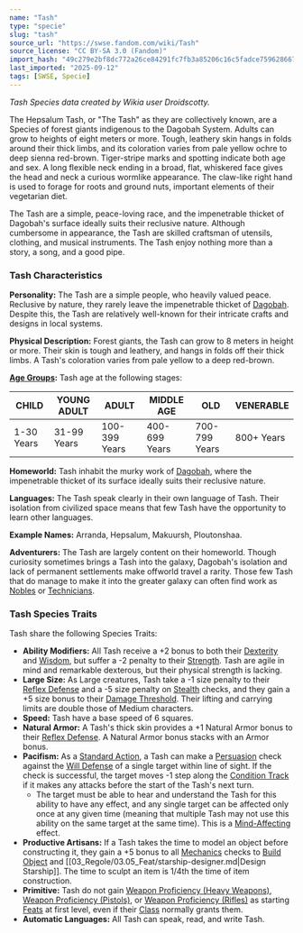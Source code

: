 ```yaml
---
name: "Tash"
type: "specie"
slug: "tash"
source_url: "https://swse.fandom.com/wiki/Tash"
source_license: "CC BY-SA 3.0 (Fandom)"
import_hash: "49c279e2bf8dc772a26ce84291fc7fb3a85206c16c5fadce7596286676b702e8"
last_imported: "2025-09-12"
tags: [SWSE, Specie]
---
```

*Tash Species data created by Wikia user Droidscotty.*

The Hepsalum Tash, or "The Tash" as they are collectively known, are a Species of forest giants indigenous to the Dagobah System. Adults can grow to heights of eight meters or more. Tough, leathery skin hangs in folds around their thick limbs, and its coloration varies from pale yellow ochre to deep sienna red-brown. Tiger-stripe marks and spotting indicate both age and sex. A long flexible neck ending in a broad, flat, whiskered face gives the head and neck a curious wormlike appearance. The claw-like right hand is used to forage for roots and ground nuts, important elements of their vegetarian diet.

The Tash are a simple, peace-loving race, and the impenetrable thicket of Dagobah's surface ideally suits their reclusive nature. Although cumbersome in appearance, the Tash are skilled craftsman of utensils, clothing, and musical instruments. The Tash enjoy nothing more than a story, a song, and a good pipe.
### Tash Characteristics
**Personality:** The Tash are a simple people, who heavily valued peace. Reclusive by nature, they rarely leave the impenetrable thicket of [Dagobah](https://swse.fandom.com/wiki/Dagobah). Despite this, the Tash are relatively well-known for their intricate crafts and designs in local systems.

**Physical Description:** Forest giants, the Tash can grow to 8 meters in height or more. Their skin is tough and leathery, and hangs in folds off their thick limbs. A Tash's coloration varies from pale yellow to a deep red-brown.

**[Age Groups](https://swse.fandom.com/wiki/Age_Groups):** Tash age at the following stages:

| CHILD | YOUNG ADULT | ADULT | MIDDLE AGE | OLD | VENERABLE |
| --- | --- | --- | --- | --- | --- |
| 1-30 Years | 31-99 Years | 100-399 Years | 400-699 Years | 700-799 Years | 800+ Years |

**Homeworld:** Tash inhabit the murky work of [Dagobah](https://swse.fandom.com/wiki/Dagobah), where the impenetrable thicket of its surface ideally suits their reclusive nature.

**Languages:** The Tash speak clearly in their own language of Tash. Their isolation from civilized space means that few Tash have the opportunity to learn other languages.

**Example Names:** Arranda, Hepsalum, Makuursh, Ploutonshaa.

**Adventurers:** The Tash are largely content on their homeworld. Though curiosity sometimes brings a Tash into the galaxy, Dagobah's isolation and lack of permanent settlements make offworld travel a rarity. Those few Tash that do manage to make it into the greater galaxy can often find work as [Nobles](https://swse.fandom.com/wiki/Nobles) or [Technicians](https://swse.fandom.com/wiki/Technicians).
### Tash Species Traits
Tash share the following Species Traits:
- **Ability Modifiers:** All Tash receive a +2 bonus to both their [Dexterity](https://swse.fandom.com/wiki/Dexterity) and [Wisdom](https://swse.fandom.com/wiki/Wisdom), but suffer a -2 penalty to their [Strength](https://swse.fandom.com/wiki/Strength). Tash are agile in mind and remarkable dexterous, but their physical strength is lacking.
- **Large Size:** As Large creatures, Tash take a -1 size penalty to their [Reflex Defense](https://swse.fandom.com/wiki/Reflex_Defense) and a -5 size penalty on [Stealth](https://swse.fandom.com/wiki/Stealth) checks, and they gain a +5 size bonus to their [Damage Threshold](https://swse.fandom.com/wiki/Damage_Threshold). Their lifting and carrying limits are double those of Medium characters.
- **Speed:** Tash have a base speed of 6 squares.
- **Natural Armor:** A Tash's thick skin provides a +1 Natural Armor bonus to their [Reflex Defense](https://swse.fandom.com/wiki/Reflex_Defense). A Natural Armor bonus stacks with an Armor bonus.
- **Pacifism:** As a [Standard Action](https://swse.fandom.com/wiki/Standard_Action), a Tash can make a [Persuasion](https://swse.fandom.com/wiki/Persuasion) check against the [Will Defense](https://swse.fandom.com/wiki/Will_Defense) of a single target within line of sight. If the check is successful, the target moves -1 step along the [Condition Track](https://swse.fandom.com/wiki/Condition_Track) if it makes any attacks before the start of the Tash's next turn.
    - The target must be able to hear and understand the Tash for this ability to have any effect, and any single target can be affected only once at any given time (meaning that multiple Tash may not use this ability on the same target at the same time). This is a [Mind-Affecting](https://swse.fandom.com/wiki/Mind-Affecting) effect.
- **Productive Artisans:** If a Tash takes the time to model an object before constructing it, they gain a +5 bonus to all [Mechanics](https://swse.fandom.com/wiki/Mechanics) checks to [Build Object](https://swse.fandom.com/wiki/Build_Object) and [[03_Regole/03.05_Feat/starship-designer.md|Design Starship]]. The time to sculpt an item is 1/4th the time of item construction.
- **Primitive:** Tash do not gain [Weapon Proficiency (Heavy Weapons)](https://swse.fandom.com/wiki/Weapon_Proficiency_(Heavy_Weapons)), [Weapon Proficiency (Pistols)](https://swse.fandom.com/wiki/Weapon_Proficiency_(Pistols)), or [Weapon Proficiency (Rifles)](https://swse.fandom.com/wiki/Weapon_Proficiency_(Rifles)) as starting [Feats](https://swse.fandom.com/wiki/Feats) at first level, even if their [Class](https://swse.fandom.com/wiki/Class) normally grants them.
- **Automatic Languages:** All Tash can speak, read, and write Tash.